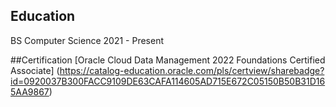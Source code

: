 ## Education
BS Computer Science
2021 - Present

##Certification
[Oracle Cloud Data Management 2022 Foundations Certified Associate] (https://catalog-education.oracle.com/pls/certview/sharebadge?id=0920037B300FACC9109DE63CAFA114605AD715E672C05150B50B31D165AA9867)
